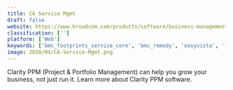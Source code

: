 ```yaml
---
title: CA Service Mgmt
draft: false 
website: https://www.broadcom.com/products/software/business-management/ca-service-management
classification: ['']
platform: ['Web']
keywords: ['bmc_footprints_service_core', 'bmc_remedy', 'easyvista', 'freshservice', 'ivanti_service_manager', 'kaseya_vsa', 'logmein_rescue', 'rescueassist', 'solarwinds_service_desk', 'spiceworks_help_desk', 'sunview_changegear', 'sysaid', 'vivantio', 'vfire']
image: 2020/04/CA-Service-Mgmt.png
---
```

Clarity PPM (Project &amp; Portfolio Management) can help you grow your business, not just run it. Learn more about Clarity PPM software.